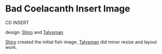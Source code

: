 # Bad Coelacanth Insert Image
CD INSERT 

design: [Shiro](/shiro) and [Talysman](/talysman)


[Shiro](/shiro) created the initial fish image; [Talysman](/talysman) did minor resize and layout work. 

